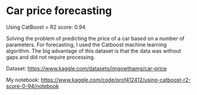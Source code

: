 # Car price forecasting
Using CatBoost = R2 score: 0.94

Solving the problem of predicting the price of a car based on a number of parameters.
For forecasting, I used the Catboost machine learning algorithm.
The big advantage of this dataset is that the data was without gaps and did not require processing.

Dataset: https://www.kaggle.com/datasets/imgowthamg/car-price

My notebook: https://www.kaggle.com/code/prof412412/using-catboost-r2-score-0-94/notebook
